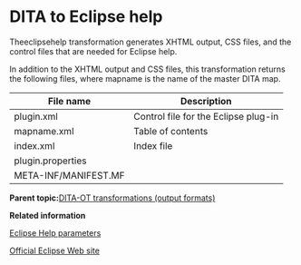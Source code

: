 # DITA to Eclipse help

Theeclipsehelp transformation generates XHTML output, CSS files, and the control files that are needed for Eclipse help.

In addition to the XHTML output and CSS files, this transformation returns the following files, where mapname is the name of the master DITA map.

|File name|Description|
|---------|-----------|
|plugin.xml|Control file for the Eclipse plug-in|
|mapname.xml|Table of contents|
|index.xml|Index file|
|plugin.properties| |
|META-INF/MANIFEST.MF| |

**Parent topic:**[DITA-OT transformations \(output formats\)](../user-guide/AvailableTransforms.md)

**Related information**  


[Eclipse Help parameters](../parameters/parameters-eclipsehelp.md)

[Official Eclipse Web site](http://eclipse.org)

